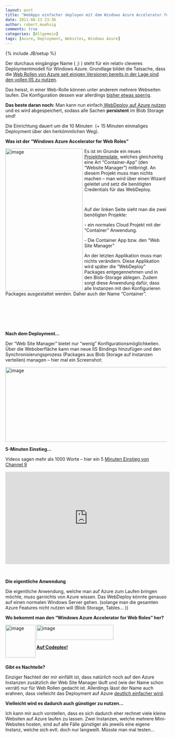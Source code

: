 ```yaml
---
layout: post
title: "WebApps einfacher deployen mit dem Windows Azure Accelerator for Web Roles"
date: 2011-08-23 23:36
author: robert.muehsig
comments: true
categories: [Allgemein]
tags: [Azure, Deployment, Websites, Windows Azure]
---
```

{% include JB/setup %}
<p>Der durchaus eingängige Name ( ;) ) steht für ein relativ cleveres Deploymentmodell für Windows Azure. Grundlage bildet die Tatsache, dass die <a href="http://blogs.msdn.com/b/windowsazure/archive/2010/12/02/new-full-iis-capabilities-differences-from-hosted-web-core.aspx">Web Rollen von Azure seit einigen Versionen bereits in der Lage sind den vollen IIS zu nutzen</a>.</p> <p>Das heisst, in einer Web-Rolle können unter anderem mehrere Webseiten laufen. Die Konfiguration dessen war allerdings <a href="http://blogs.msdn.com/b/avkashchauhan/archive/2011/01/01/windows-azure-how-to-define-virtual-directories-in-service-definition-csdef-for-your-site.aspx">bisher etwas sperrig</a>.</p> <p><strong>Das beste daran noch:</strong> Man kann nun einfach<u> WebDeploy auf Azure nutzen</u> und es wird abgespeichert, sodass alle Sachen <strong>persistent</strong> im Blob Storage sind!</p> <p>Die Einrichtung dauert um die 10 Minuten&nbsp; (+ 15 Minuten einmaliges Deployment über den herkömmlichen Weg).</p> <p><strong>Was ist der “Windows Azure Accelerator for Web Roles”</strong></p> <p><a href="{{BASE_PATH}}/assets/wp-images/image1341.png"><img style="background-image: none; border-right-width: 0px; margin: 0px 5px 0px 0px; padding-left: 0px; padding-right: 0px; display: inline; float: left; border-top-width: 0px; border-bottom-width: 0px; border-left-width: 0px; padding-top: 0px" title="image" border="0" alt="image" align="left" src="{{BASE_PATH}}/assets/wp-images/image_thumb523.png" width="241" height="444"></a>Es ist im Grunde ein neues <a href="http://waawebroles.codeplex.com/">Projekttemplate</a>, welches gleichzeitig eine Art “Container-App” (den “Website Manager”) mitbringt. An diesem Projekt muss man nichts machen – man wird über einen Wizard geleitet und setz die benötigten Credentials für das WebDeploy.</p> <p>&nbsp;</p> <p>Auf der linken Seite sieht man die zwei benötigten Projekte:</p> <p>- ein normales Cloud Projekt mit der “Container” Anwendung. </p> <p>- Die Container App bzw. den “Web Site Manager”</p> <p>An der letzten Applikation muss man nichts verändern. Diese Applikation wird später die “WebDeploy” Packages entgegennehmen und in den Blob-Storage ablegen. Zudem sorgt diese Anwendung dafür, dass alle Instanzen mit den Konfigurieren Packages ausgestattet werden. Daher auch der Name “Container”. </p> <p>&nbsp;</p> <p>&nbsp;</p> <p>&nbsp;</p> <p><strong>Nach dem Deployment…</strong></p> <p>Der “Web Site Manager” bietet nur “wenig” Konfigurationsmöglichkeiten. Über die Weboberfläche kann man neue IIS Bindings hinzufügen und den Synchronisierungsprozess (Packages aus Blob Storage auf Instanzen verteilen) managen – hier mal ein Screenshot:</p> <p><a href="{{BASE_PATH}}/assets/wp-images/image1342.png"><img style="background-image: none; border-right-width: 0px; padding-left: 0px; padding-right: 0px; display: inline; border-top-width: 0px; border-bottom-width: 0px; border-left-width: 0px; padding-top: 0px" title="image" border="0" alt="image" src="{{BASE_PATH}}/assets/wp-images/image_thumb524.png" width="559" height="233"></a></p> <p><strong>5-Minuten Einstieg…</strong></p> <p>Videos sagen mehr als 1000 Worte – hier ein 5 <a href="http://channel9.msdn.com/posts/Getting-Started-with-the-Windows-Azure-Accelerator-for-Web-Roles">Minuten Einstieg von Channel 9</a> </p><iframe style="width: 512px; height: 288px" src="http://channel9.msdn.com/posts/Getting-Started-with-the-Windows-Azure-Accelerator-for-Web-Roles/player?w=512&amp;h=288" frameborder="0" scrolling="no"></iframe> <p><strong></strong>&nbsp;</p> <p><strong>Die eigentliche Anwendung</strong></p> <p>Die eigentliche Anwendung, welche man auf Azure zum Laufen bringen möchte, muss garnichts von Azure wissen. Das WebDeploy könnte genauso auf einen normalen Windows Server gehen. (solange man die gesamten Azure Features nicht nutzen will (Blob Storage, Tables… ))</p> <p><strong>Wo bekommt man den “Windows Azure Accelerator for Web Roles” her?</strong></p> <p><a href="{{BASE_PATH}}/assets/wp-images/image1343.png"><img style="background-image: none; border-bottom: 0px; border-left: 0px; padding-left: 0px; padding-right: 0px; display: inline; float: left; border-top: 0px; border-right: 0px; padding-top: 0px" title="image" border="0" alt="image" align="left" src="{{BASE_PATH}}/assets/wp-images/image_thumb525.png" width="94" height="102"></a><a href="{{BASE_PATH}}/assets/wp-images/image1344.png"><img style="background-image: none; border-bottom: 0px; border-left: 0px; padding-left: 0px; padding-right: 0px; display: inline; border-top: 0px; border-right: 0px; padding-top: 0px" title="image" border="0" alt="image" src="{{BASE_PATH}}/assets/wp-images/image_thumb526.png" width="240" height="47"></a></p> <p><strong><u>Auf </u></strong><a href="http://waawebroles.codeplex.com/"><strong><u>Codeplex</u></strong></a><strong><u>!</u></strong></p> <p>&nbsp;</p> <p><strong>Gibt es Nachteile?</strong></p> <p>Einziger Nachteil der mir einfällt ist, dass natürlich noch auf den Azure Instanzen zusätzlich der Web Site Manager läuft und (wie der Name schon verrät) nur für Web Rollen gedacht ist. Allerdings lässt der Name auch erahnen, dass vielleicht das Deployment auf Azure <a href="http://code-inside.de/blog/2011/02/22/automatisiertes-deployment-auf-windows-azure-ber-einen-buildserver-via-powershell/">deutlich einfacher wird</a>.</p>   <p><strong>Vielleicht wird es dadurch auch günstiger zu nutzen…</strong></p> <p>Ich kann mir auch vorstellen, dass es sich dadurch eher rechnet viele kleine Websiten auf Azure laufen zu lassen. Zwei Instanzen, welche mehrere Mini-Websites hosten, sind auf alle Fälle günstiger als jeweils eine eigene Instanz, welche sich evtl. doch nur langweilt. Müsste man mal testen…</p>
